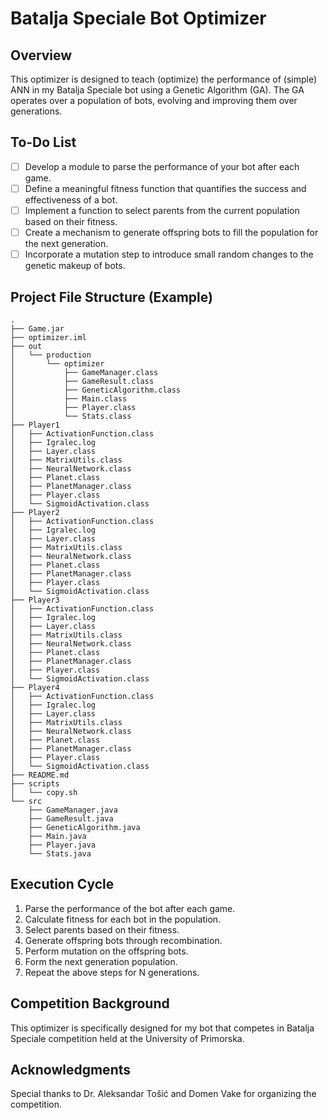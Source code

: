 # Batalja Speciale Bot Optimizer

## Overview
This optimizer is designed to teach (optimize) the performance of (simple) ANN in my Batalja Speciale bot using a 
Genetic Algorithm (GA). The GA operates over a population of bots, evolving and improving them over generations.

## To-Do List
- [ ] Develop a module to parse the performance of your bot after each game.
- [ ] Define a meaningful fitness function that quantifies the success and effectiveness of a bot.
- [ ] Implement a function to select parents from the current population based on their fitness.
- [ ] Create a mechanism to generate offspring bots to fill the population for the next generation.
- [ ] Incorporate a mutation step to introduce small random changes to the genetic makeup of bots.

## Project File Structure (Example)
```text
.
├── Game.jar
├── optimizer.iml
├── out
│   └── production
│       └── optimizer
│           ├── GameManager.class
│           ├── GameResult.class
│           ├── GeneticAlgorithm.class
│           ├── Main.class
│           ├── Player.class
│           └── Stats.class
├── Player1
│   ├── ActivationFunction.class
│   ├── Igralec.log
│   ├── Layer.class
│   ├── MatrixUtils.class
│   ├── NeuralNetwork.class
│   ├── Planet.class
│   ├── PlanetManager.class
│   ├── Player.class
│   └── SigmoidActivation.class
├── Player2
│   ├── ActivationFunction.class
│   ├── Igralec.log
│   ├── Layer.class
│   ├── MatrixUtils.class
│   ├── NeuralNetwork.class
│   ├── Planet.class
│   ├── PlanetManager.class
│   ├── Player.class
│   └── SigmoidActivation.class
├── Player3
│   ├── ActivationFunction.class
│   ├── Igralec.log
│   ├── Layer.class
│   ├── MatrixUtils.class
│   ├── NeuralNetwork.class
│   ├── Planet.class
│   ├── PlanetManager.class
│   ├── Player.class
│   └── SigmoidActivation.class
├── Player4
│   ├── ActivationFunction.class
│   ├── Igralec.log
│   ├── Layer.class
│   ├── MatrixUtils.class
│   ├── NeuralNetwork.class
│   ├── Planet.class
│   ├── PlanetManager.class
│   ├── Player.class
│   └── SigmoidActivation.class
├── README.md
├── scripts
│   └── copy.sh
└── src
    ├── GameManager.java
    ├── GameResult.java
    ├── GeneticAlgorithm.java
    ├── Main.java
    ├── Player.java
    └── Stats.java

```


## Execution Cycle
1. Parse the performance of the bot after each game.
2. Calculate fitness for each bot in the population.
3. Select parents based on their fitness.
4. Generate offspring bots through recombination.
5. Perform mutation on the offspring bots.
6. Form the next generation population.
7. Repeat the above steps for N generations.

## Competition Background
This optimizer is specifically designed for my bot that competes in Batalja Speciale competition held at the 
University of Primorska. 


## Acknowledgments
Special thanks to Dr. Aleksandar Tošić and Domen Vake for organizing the competition.

